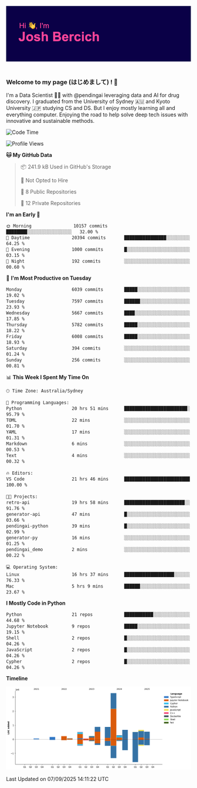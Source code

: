 
<div align="center">
<img src="profile-banner.png" />
</div>

</br>

### Welcome to my page (はじめまして) ! 🌸

I'm a Data Scientist 👨‍🔬 with @pendingai leveraging data and AI for drug discovery. I graduated from the University of Sydney 🇦🇺 and Kyoto University 🇯🇵 studying CS and DS. But I enjoy mostly learning all and everything computer. Enjoying the road to help solve deep tech issues with innovative and sustainable methods.

<!--START_SECTION:waka-->
![Code Time](http://img.shields.io/badge/Code%20Time-121%20hrs%2057%20mins-blue)

![Profile Views](http://img.shields.io/badge/Profile%20Views-0-blue)

**🐱 My GitHub Data** 

> 📦 241.9 kB Used in GitHub's Storage 
 > 
> 🚫 Not Opted to Hire
 > 
> 📜 8 Public Repositories 
 > 
> 🔑 12 Private Repositories 
 > 
**I'm an Early 🐤** 

```text
🌞 Morning                10157 commits       ████████░░░░░░░░░░░░░░░░░   32.00 % 
🌆 Daytime                20394 commits       ████████████████░░░░░░░░░   64.25 % 
🌃 Evening                1000 commits        █░░░░░░░░░░░░░░░░░░░░░░░░   03.15 % 
🌙 Night                  192 commits         ░░░░░░░░░░░░░░░░░░░░░░░░░   00.60 % 
```
📅 **I'm Most Productive on Tuesday** 

```text
Monday                   6039 commits        █████░░░░░░░░░░░░░░░░░░░░   19.02 % 
Tuesday                  7597 commits        ██████░░░░░░░░░░░░░░░░░░░   23.93 % 
Wednesday                5667 commits        ████░░░░░░░░░░░░░░░░░░░░░   17.85 % 
Thursday                 5782 commits        █████░░░░░░░░░░░░░░░░░░░░   18.22 % 
Friday                   6008 commits        █████░░░░░░░░░░░░░░░░░░░░   18.93 % 
Saturday                 394 commits         ░░░░░░░░░░░░░░░░░░░░░░░░░   01.24 % 
Sunday                   256 commits         ░░░░░░░░░░░░░░░░░░░░░░░░░   00.81 % 
```


📊 **This Week I Spent My Time On** 

```text
🕑︎ Time Zone: Australia/Sydney

💬 Programming Languages: 
Python                   20 hrs 51 mins      ████████████████████████░   95.79 % 
TOML                     22 mins             ░░░░░░░░░░░░░░░░░░░░░░░░░   01.70 % 
YAML                     17 mins             ░░░░░░░░░░░░░░░░░░░░░░░░░   01.31 % 
Markdown                 6 mins              ░░░░░░░░░░░░░░░░░░░░░░░░░   00.53 % 
Text                     4 mins              ░░░░░░░░░░░░░░░░░░░░░░░░░   00.32 % 

🔥 Editors: 
VS Code                  21 hrs 46 mins      █████████████████████████   100.00 % 

🐱‍💻 Projects: 
retro-api                19 hrs 58 mins      ███████████████████████░░   91.76 % 
generator-api            47 mins             █░░░░░░░░░░░░░░░░░░░░░░░░   03.66 % 
pendingai-python         39 mins             █░░░░░░░░░░░░░░░░░░░░░░░░   02.99 % 
generator-py             16 mins             ░░░░░░░░░░░░░░░░░░░░░░░░░   01.25 % 
pendingai_demo           2 mins              ░░░░░░░░░░░░░░░░░░░░░░░░░   00.22 % 

💻 Operating System: 
Linux                    16 hrs 37 mins      ███████████████████░░░░░░   76.33 % 
Mac                      5 hrs 9 mins        ██████░░░░░░░░░░░░░░░░░░░   23.67 % 
```

**I Mostly Code in Python** 

```text
Python                   21 repos            ███████████░░░░░░░░░░░░░░   44.68 % 
Jupyter Notebook         9 repos             █████░░░░░░░░░░░░░░░░░░░░   19.15 % 
Shell                    2 repos             █░░░░░░░░░░░░░░░░░░░░░░░░   04.26 % 
JavaScript               2 repos             █░░░░░░░░░░░░░░░░░░░░░░░░   04.26 % 
Cypher                   2 repos             █░░░░░░░░░░░░░░░░░░░░░░░░   04.26 % 
```



**Timeline**

![Lines of Code chart](https://raw.githubusercontent.com/JBercich/JBercich/main/assets/bar_graph.png)


 Last Updated on 07/09/2025 14:11:22 UTC
<!--END_SECTION:waka-->
